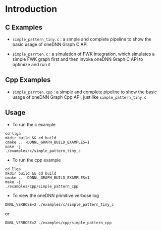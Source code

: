 # Introduction

## C Examples

* `simple_pattern_tiny.c` : a simple and complete pipeline to show the basic usage of oneDNN Graph C API

* `simple_parrten.c` : a simulation of FWK integration, which simulates a simple FWK graph first and then invoke oneDNN Graph C API to optimize and run it

## Cpp Examples

* `simple_parrten.cpp` : a simple and complete pipeline to show the basic usage of oneDNN Graph Cpp API, just like `simple_pattern_tiny.c`

## Usage

* To run the c example

```shell
cd llga
mkdir build && cd build
cmake .. -DDNNL_GRAPH_BUILD_EXAMPLES=1
make -j
./examples/c/simple_pattern_tiny_c
```

* To run the cpp example

```shell
cd llga
mkdir build && cd build
cmake .. -DDNNL_GRAPH_BUILD_EXAMPLES=1
make -j
./examples/cpp/simple_pattern_cpp
```

* To view the oneDNN primitive verbose log

```shell
DNNL_VERBOSE=2 ./examples/c/simple_pattern_tiny_c
```
or
```shell
DNNL_VERBOSE=2 ./examples/cpp/simple_pattern_cpp
```

